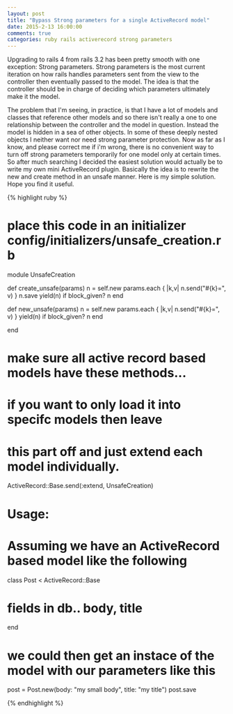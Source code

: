 ```yaml
---
layout: post
title: "Bypass Strong parameters for a single ActiveRecord model"
date: 2015-2-13 16:00:00
comments: true
categories: ruby rails activerecord strong parameters
---
```


Upgrading to rails 4 from rails 3.2 has been pretty smooth with one exception: Strong parameters.  Strong parameters is the most current iteration on how rails handles parameters sent from the view to the controller then eventually passed to the model.  The idea is that the controller should be in charge of deciding which parameters ultimately make it the model.  

The problem that I'm seeing, in practice, is that I have a lot of models and classes that reference other models and so there isn't really a one to one relationship between the controller and the model in question.  Instead the model is hidden in a sea of other objects.  In some of these deeply nested objects I neither want nor need strong parameter protection.  Now as far as I know, and please correct me if i'm wrong, there is no convenient way to turn off strong parameters temporarily for one model only at certain times.  So after much searching I decided the easiest solution would actually be to write my own mini ActiveRecord plugin.  Basically the idea is to rewrite the new and create method in an unsafe manner.  Here is my simple solution.  Hope you find it useful.


{% highlight ruby %}
# place this code in an initializer config/initializers/unsafe_creation.rb
module UnsafeCreation

  def create_unsafe(params)
    n = self.new
    params.each { |k,v| n.send("#{k}=", v) }
    n.save
    yield(n) if block_given?
    n
  end

  def new_unsafe(params)
    n = self.new
    params.each { |k,v| n.send("#{k}=", v) }
    yield(n) if block_given?
    n
  end

end
# make sure all active record based models have these methods...
# if you want to only load it into specifc models then leave 
# this part off and just extend each model individually.
ActiveRecord::Base.send(:extend, UnsafeCreation)

# Usage:

# Assuming we have an ActiveRecord based model like the following
class Post < ActiveRecord::Base
  # fields in db..  body, title
end
# we could then get an instace of the model with our parameters like this
post = Post.new(body: "my small body", title: "my title")
post.save

{% endhighlight %}


